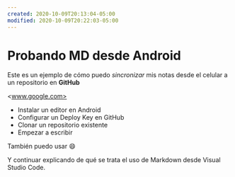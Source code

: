 ```yaml
---
created: 2020-10-09T20:13:04-05:00
modified: 2020-10-09T20:22:03-05:00
---
```


# Probando MD desde Android

Este es un ejemplo de cómo puedo *sincronizar* mis notas desde el celular a un repositorio en **GitHub**

<www.google.com>

* Instalar un editor en Android
* Configurar un Deploy Key en GitHub
* Clonar un repositorio existente
* Empezar a escribir

También puedo usar :smile:

Y continuar explicando de qué se trata el uso de Markdown desde Visual Studio Code.